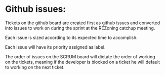 # Github issues:

Tickets on the github board are created first as github issues and converted into issues to work on during the sprint at the REZoning catchup meeting.

Each issue is sized according to its expected time to accomplish.

Each issue will have its priority assigned as label.

The order of issues on the SCRUM board will dictate the order of working on the tickets, meaning if the developer is blocked on a ticket he will default to working on the next ticket.
